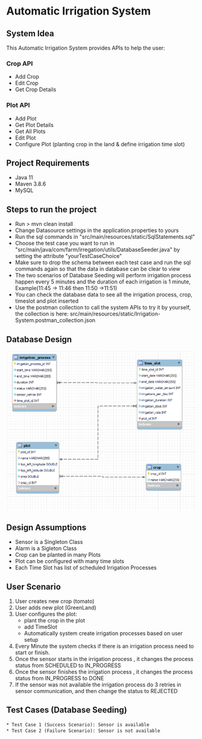 # Automatic Irrigation System

## System Idea
This Automatic Irrigation System provides APIs to help the user:
### Crop API
* Add Crop
* Edit Crop
* Get Crop Details
### Plot API
* Add Plot
* Get Plot Details
* Get All Plots
* Edit Plot
* Configure Plot (planting crop in the land & define irrigation time slot)

## Project Requirements
* Java 11
* Maven 3.8.6
* MySQL

## Steps to run the project
* Run > mvn clean install
* Change Datasource settings in the application.properties to yours
* Run the sql commands in "src/main/resources/static/SqlStatements.sql"
* Choose the test case you want to run in "src/main/java/com/farm/irregation/utils/DatabaseSeeder.java" by setting the attribute "yourTestCaseChoice"
* Make sure to drop the schema between each test case and run the sql commands again so that the data in database can be clear to view
* The two scenarios of Database Seeding will perform irrigation process happen every 5 minutes and the duration of each irrigation is 1 minute, Example(11:45 -> 11:46 then 11:50 ->11:51)
* You can check the database data to see all the irrigation process, crop, timeslot and plot inserted
* Use the postman collection to call the system APIs to try it by yourself, the collection is here: src/main/resources/static/Irrigation-System.postman_collection.json

## Database Design
![Alt text](./src/main/resources/static/db_design.PNG?raw=true "Database Design")

## Design Assumptions
* Sensor is a Singleton Class
* Alarm is a Sigleton Class
* Crop can be planted in many Plots
* Plot can be configured with many time slots
* Each Time Slot has list of scheduled Irrigation Processes

## User Scenario
1. User creates new crop (tomato)
2. User adds new plot (GreenLand)
3. User configures the plot:
    * plant the crop in the plot
    * add TimeSlot
    * Automatically system create irrigation processes based on user setup
4. Every Minute the system checks if there is an irrigation process need to start or finish.
5. Once the sensor starts in the irrigation process , it changes the process status from SCHEDULED to IN_PROGRESS
6. Once the sensor finishes the irrigation process , it changes the process status from IN_PROGRESS to DONE
7. If the sensor was not available the irrigation process do 3 retries in sensor communication, and then change the status to REJECTED

## Test Cases (Database Seeding) 
    * Test Case 1 (Success Scenario): Sensor is available
    * Test Case 2 (Failure Scenario): Sensor is not available
 
